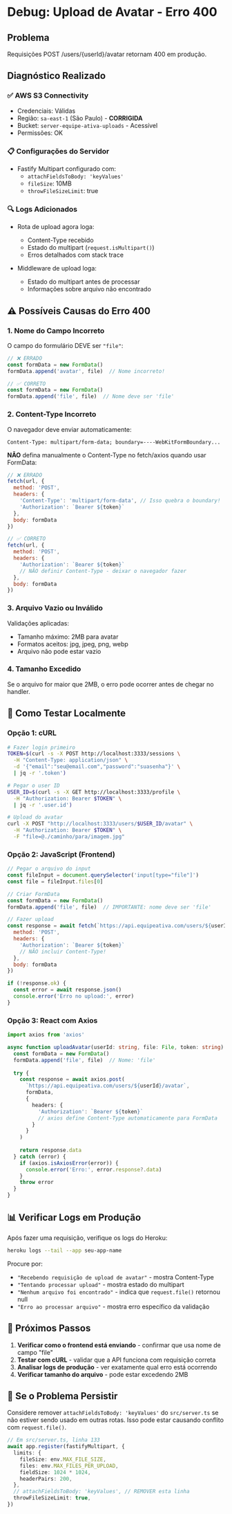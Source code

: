 # Debug: Upload de Avatar - Erro 400

## Problema
Requisições POST /users/{userId}/avatar retornam 400 em produção.

## Diagnóstico Realizado

### ✅ AWS S3 Connectivity
- Credenciais: Válidas
- Região: `sa-east-1` (São Paulo) - **CORRIGIDA**
- Bucket: `server-equipe-ativa-uploads` - Acessível
- Permissões: OK

### 📋 Configurações do Servidor
- Fastify Multipart configurado com:
  - `attachFieldsToBody: 'keyValues'`
  - `fileSize`: 10MB
  - `throwFileSizeLimit`: true

### 🔍 Logs Adicionados
- Rota de upload agora loga:
  - Content-Type recebido
  - Estado do multipart (`request.isMultipart()`)
  - Erros detalhados com stack trace
  
- Middleware de upload loga:
  - Estado do multipart antes de processar
  - Informações sobre arquivo não encontrado

## ⚠️ Possíveis Causas do Erro 400

### 1. **Nome do Campo Incorreto**
O campo do formulário DEVE ser `"file"`:

```javascript
// ❌ ERRADO
const formData = new FormData()
formData.append('avatar', file)  // Nome incorreto!

// ✅ CORRETO
const formData = new FormData()
formData.append('file', file)  // Nome deve ser 'file'
```

### 2. **Content-Type Incorreto**
O navegador deve enviar automaticamente:
```
Content-Type: multipart/form-data; boundary=----WebKitFormBoundary...
```

**NÃO** defina manualmente o Content-Type no fetch/axios quando usar FormData:

```javascript
// ❌ ERRADO
fetch(url, {
  method: 'POST',
  headers: {
    'Content-Type': 'multipart/form-data', // Isso quebra o boundary!
    'Authorization': `Bearer ${token}`
  },
  body: formData
})

// ✅ CORRETO
fetch(url, {
  method: 'POST',
  headers: {
    'Authorization': `Bearer ${token}`
    // NÃO definir Content-Type - deixar o navegador fazer
  },
  body: formData
})
```

### 3. **Arquivo Vazio ou Inválido**
Validações aplicadas:
- Tamanho máximo: 2MB para avatar
- Formatos aceitos: jpg, jpeg, png, webp
- Arquivo não pode estar vazio

### 4. **Tamanho Excedido**
Se o arquivo for maior que 2MB, o erro pode ocorrer antes de chegar no handler.

## 🧪 Como Testar Localmente

### Opção 1: cURL
```bash
# Fazer login primeiro
TOKEN=$(curl -s -X POST http://localhost:3333/sessions \
  -H "Content-Type: application/json" \
  -d '{"email":"seu@email.com","password":"suasenha"}' \
  | jq -r '.token')

# Pegar o user ID
USER_ID=$(curl -s -X GET http://localhost:3333/profile \
  -H "Authorization: Bearer $TOKEN" \
  | jq -r '.user.id')

# Upload do avatar
curl -X POST "http://localhost:3333/users/$USER_ID/avatar" \
  -H "Authorization: Bearer $TOKEN" \
  -F "file=@./caminho/para/imagem.jpg"
```

### Opção 2: JavaScript (Frontend)
```javascript
// Pegar o arquivo do input
const fileInput = document.querySelector('input[type="file"]')
const file = fileInput.files[0]

// Criar FormData
const formData = new FormData()
formData.append('file', file)  // IMPORTANTE: nome deve ser 'file'

// Fazer upload
const response = await fetch(`https://api.equipeativa.com/users/${userId}/avatar`, {
  method: 'POST',
  headers: {
    'Authorization': `Bearer ${token}`
    // NÃO incluir Content-Type!
  },
  body: formData
})

if (!response.ok) {
  const error = await response.json()
  console.error('Erro no upload:', error)
}
```

### Opção 3: React com Axios
```typescript
import axios from 'axios'

async function uploadAvatar(userId: string, file: File, token: string) {
  const formData = new FormData()
  formData.append('file', file)  // Nome: 'file'
  
  try {
    const response = await axios.post(
      `https://api.equipeativa.com/users/${userId}/avatar`,
      formData,
      {
        headers: {
          'Authorization': `Bearer ${token}`
          // axios define Content-Type automaticamente para FormData
        }
      }
    )
    
    return response.data
  } catch (error) {
    if (axios.isAxiosError(error)) {
      console.error('Erro:', error.response?.data)
    }
    throw error
  }
}
```

## 📊 Verificar Logs em Produção

Após fazer uma requisição, verifique os logs do Heroku:

```bash
heroku logs --tail --app seu-app-name
```

Procure por:
- `"Recebendo requisição de upload de avatar"` - mostra Content-Type
- `"Tentando processar upload"` - mostra estado do multipart
- `"Nenhum arquivo foi encontrado"` - indica que `request.file()` retornou null
- `"Erro ao processar arquivo"` - mostra erro específico da validação

## 🔧 Próximos Passos

1. **Verificar como o frontend está enviando** - confirmar que usa nome de campo "file"
2. **Testar com cURL** - validar que a API funciona com requisição correta
3. **Analisar logs de produção** - ver exatamente qual erro está ocorrendo
4. **Verificar tamanho do arquivo** - pode estar excedendo 2MB

## 🐛 Se o Problema Persistir

Considere remover `attachFieldsToBody: 'keyValues'` do `src/server.ts` se não estiver sendo usado em outras rotas. Isso pode estar causando conflito com `request.file()`.

```typescript
// Em src/server.ts, linha 133
await app.register(fastifyMultipart, {
  limits: {
    fileSize: env.MAX_FILE_SIZE,
    files: env.MAX_FILES_PER_UPLOAD,
    fieldSize: 1024 * 1024,
    headerPairs: 200,
  },
  // attachFieldsToBody: 'keyValues', // REMOVER esta linha
  throwFileSizeLimit: true,
})
```
